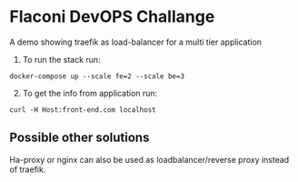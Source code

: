 # Flaconi DevOPS Challange
A demo showing traefik as load-balancer for a multi tier application

1. To run the stack run:

`docker-compose up --scale fe=2 --scale be=3`

2. To get the info from application run:

`curl -H Host:front-end.com localhost`

## Possible other solutions

Ha-proxy or nginx can also be used as loadbalancer/reverse proxy instead of traefik.  
